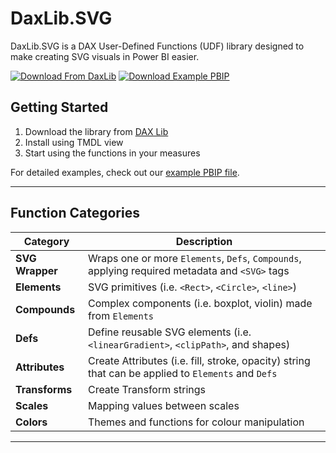 # DaxLib.SVG

DaxLib.SVG is a DAX User-Defined Functions (UDF) library designed to make creating SVG visuals in Power BI easier.

[![Download From DaxLib](https://img.shields.io/badge/Download%20from%20DaxLib-009688?style=for-the-badge&logo=cloudsmith&logoColor=white)](https://daxlib.org/package/daxlib.svg/)
[![Download Example PBIP](https://img.shields.io/badge/Download%20Example%20PBIP-607D8B?style=for-the-badge&logo=microsoftpowerbi&logoColor=white)](https://github.com/daxlib/dev-daxlib-svg/tree/main/samples/pbip/svg)

## Getting Started

1. Download the library from [DAX Lib](https://daxlib.org/package/DaxLib.SVG/)
2. Install using TMDL view
3. Start using the functions in your measures
   
For detailed examples, check out our [example PBIP file](https://github.com/daxlib/dev-daxlib-svg/tree/main/samples/pbip/svg).

---

## Function Categories

| Category | Description |
|---|---|
| **SVG Wrapper** | Wraps one or more `Elements`, `Defs`, `Compounds`, applying required metadata and `<SVG>` tags |
| **Elements** | SVG primitives (i.e. `<Rect>`, `<Circle>`, `<line>`) |
| **Compounds** | Complex components (i.e. boxplot, violin) made from `Elements` |
| **Defs** | Define reusable SVG elements (i.e. `<linearGradient>`, `<clipPath>`, and shapes) |
| **Attributes** | Create Attributes (i.e. fill, stroke, opacity) string that can be applied to `Elements` and `Defs` |
| **Transforms** | Create Transform strings |
| **Scales** | Mapping values between scales |
| **Colors** | Themes and functions for colour manipulation |

---
